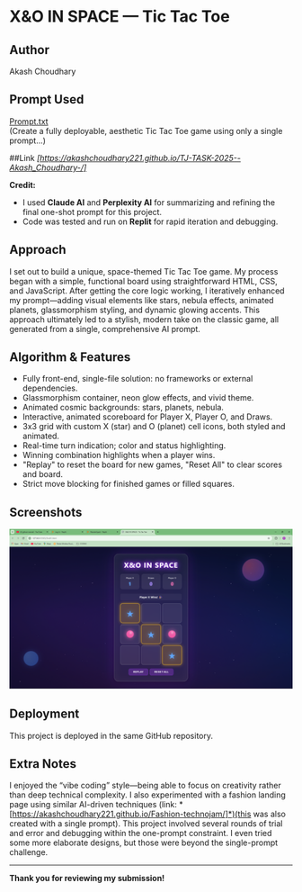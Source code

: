 # X&O IN SPACE — Tic Tac Toe

## Author
Akash Choudhary

## Prompt Used
[Prompt.txt](./Prompt.txt)  
(Create a fully deployable, aesthetic Tic Tac Toe game using only a single prompt...)

##Link
 *[https://akashchoudhary221.github.io/TJ-TASK-2025--Akash_Choudhary-/]*


**Credit:**  
- I used **Claude AI** and **Perplexity AI** for summarizing and refining the final one-shot prompt for this project.
- Code was tested and run on **Replit** for rapid iteration and debugging.

## Approach

I set out to build a unique, space-themed Tic Tac Toe game. My process began with a simple, functional board using straightforward HTML, CSS, and JavaScript. After getting the core logic working, I iteratively enhanced my prompt—adding visual elements like stars, nebula effects, animated planets, glassmorphism styling, and dynamic glowing accents. This approach ultimately led to a stylish, modern take on the classic game, all generated from a single, comprehensive AI prompt.

## Algorithm & Features

- Fully front-end, single-file solution: no frameworks or external dependencies.
- Glassmorphism container, neon glow effects, and vivid theme.
- Animated cosmic backgrounds: stars, planets, nebula.
- Interactive, animated scoreboard for Player X, Player O, and Draws.
- 3x3 grid with custom X (star) and O (planet) cell icons, both styled and animated.
- Real-time turn indication; color and status highlighting.
- Winning combination highlights when a player wins.
- "Replay" to reset the board for new games, "Reset All" to clear scores and board.
- Strict move blocking for finished games or filled squares.

## Screenshots

![Main Game UI](./Screenshot.jpg)


## Deployment

This project is deployed in the same GitHub repository.  

## Extra Notes

I enjoyed the “vibe coding” style—being able to focus on creativity rather than deep technical complexity. I also experimented with a fashion landing page using similar AI-driven techniques (link: *[https://akashchoudhary221.github.io/Fashion-technojam/]*)(this was also created with a single prompt). This project involved several rounds of trial and error and debugging within the one-prompt constraint. I even tried some more elaborate designs, but those were beyond the single-prompt challenge.

---

**Thank you for reviewing my submission!**
